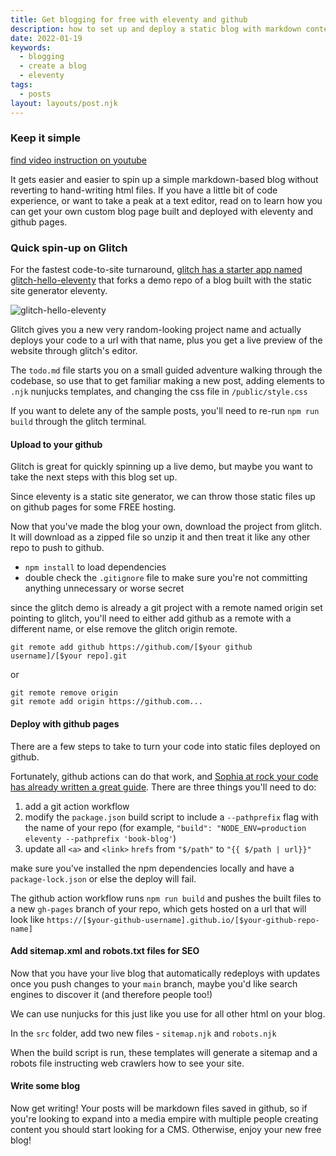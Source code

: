 ```yaml
---
title: Get blogging for free with eleventy and github
description: how to set up and deploy a static blog with markdown content hosted for free on github pages
date: 2022-01-19
keywords: 
  - blogging
  - create a blog
  - eleventy
tags:
  - posts
layout: layouts/post.njk
---
```


### Keep it simple
[find video instruction on youtube](https://www.youtube.com/playlist?list=PLPxGjkM3XHQM51bWQd477Zirux9ySlBRV)


It gets easier and easier to spin up a simple markdown-based blog without reverting to hand-writing html files. If you have a little bit of code experience, or want to take a peak at a text editor, read on to learn how you can get your own custom blog page built and deployed with eleventy and github pages.

### Quick spin-up on Glitch

For the fastest code-to-site turnaround, [glitch has a starter app named glitch-hello-eleventy](glitch.com) that forks a demo repo of a blog built with the static site generator eleventy.

![glitch-hello-eleventy](https://kyliepace.imgix.net/tech-blog/Screen%20Shot%202022-01-19%20at%203.19.45%20PM.png)

Glitch gives you a new very random-looking project name and actually deploys your code to a url with that name, plus you get a live preview of the website through glitch's editor.

The `todo.md` file starts you on a small guided adventure walking through the codebase, so use that to get familiar making a new post, adding elements to `.njk` nunjucks templates, and changing the css file in `/public/style.css`

If you want to delete any of the sample posts, you'll need to re-run `npm run build` through the glitch terminal.

#### Upload to your github

Glitch is great for quickly spinning up a live demo, but maybe you want to take the next steps with this blog set up.

Since eleventy is a static site generator, we can throw those static files up on github pages for some FREE hosting.

Now that you've made the blog your own, download the project from glitch. It will download as a zipped file so unzip it and then treat it like any other repo to push to github.

- `npm install` to load dependencies
- double check the `.gitignore` file to make sure you're not committing anything unnecessary or worse secret

since the glitch demo is already a git project with a remote named origin set pointing to glitch, you'll need to either add github as a remote with a different name, or else remove the glitch origin remote.

```git remote add github https://github.com/[$your github username]/[$your repo].git```

or

```
git remote remove origin
git remote add origin https://github.com...
```

#### Deploy with github pages

There are a few steps to take to turn your code into static files deployed on github.

Fortunately, github actions can do that work, and [Sophia at rock your code has already written a great guide](https://www.rockyourcode.com/how-to-deploy-eleventy-to-github-pages-with-github-actions/). There are three things you'll need to do: 

1. add a git action workflow
2. modify the `package.json` build script to include a `--pathprefix` flag with the name of your repo (for example, `"build": "NODE_ENV=production eleventy --pathprefix 'book-blog'`)
3. update all `<a>` and `<link>` `hrefs` from `"$/path"` to `"{{ $/path | url}}"`

make sure you've installed the npm dependencies locally and have a `package-lock.json` or else the deploy will fail.

The github action workflow runs `npm run build` and pushes the built files to a new `gh-pages` branch of your repo, which gets hosted on a url that will look like `https://[$your-github-username].github.io/[$your-github-repo-name]`


#### Add sitemap.xml and robots.txt files for SEO

Now that you have your live blog that automatically redeploys with updates once you push changes to your `main` branch, maybe you'd like search engines to discover it (and therefore people too!)

We can use nunjucks for this just like you use for all other html on your blog.

In the `src` folder, add two new files - `sitemap.njk` and `robots.njk`

<script src="https://gist.github.com/kyliepace/255f6cadf19870f3a8e33dd7490151b5.js"></script>

<script src="https://gist.github.com/kyliepace/1088a25de73e3961338cb900d8b7729d.js"></script>

When the build script is run, these templates will generate a sitemap and a robots file instructing web crawlers how to see your site.

#### Write some blog
Now get writing! Your posts will be markdown files saved in github, so if you're looking to expand into a media empire with multiple people creating content you should start looking for a CMS. Otherwise, enjoy your new free blog!